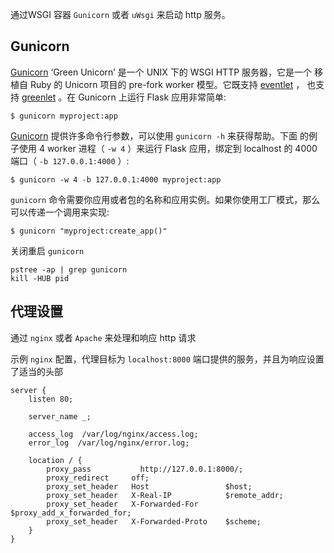通过WSGI 容器 `Gunicorn` 或者 `uWsgi` 来启动 http 服务。

## Gunicorn

[Gunicorn](https://gunicorn.org/) ‘Green Unicorn’ 是一个 UNIX 下的 WSGI HTTP 服务器，它是一个 移植自 Ruby 的 Unicorn 项目的 pre-fork worker 模型。它既支持 [eventlet](https://eventlet.net/) ， 也支持 [greenlet](https://greenlet.readthedocs.io/en/latest/) 。在 Gunicorn 上运行 Flask 应用非常简单:

```shell
$ gunicorn myproject:app
```

[Gunicorn](https://gunicorn.org/) 提供许多命令行参数，可以使用 `gunicorn -h` 来获得帮助。下面 的例子使用 4 worker 进程（ `-w 4` ）来运行 Flask 应用，绑定到 localhost 的 4000 端口（ `-b 127.0.0.1:4000` ）:

```shell
$ gunicorn -w 4 -b 127.0.0.1:4000 myproject:app
```

`gunicorn` 命令需要你应用或者包的名称和应用实例。如果你使用工厂模式，那么 可以传递一个调用来实现:

```shell
$ gunicorn "myproject:create_app()"
```

关闭重启 `gunicorn`

```shell
pstree -ap | grep gunicorn
kill -HUB pid
```

## 代理设置

通过 `nginx` 或者 `Apache` 来处理和响应 http 请求

示例 `nginx` 配置，代理目标为 `localhost:8000` 端口提供的服务，并且为响应设置了适当的头部

```nginx
server {
    listen 80;

    server_name _;

    access_log  /var/log/nginx/access.log;
    error_log  /var/log/nginx/error.log;

    location / {
        proxy_pass           http://127.0.0.1:8000/;
        proxy_redirect     off;
        proxy_set_header   Host                 $host;
        proxy_set_header   X-Real-IP            $remote_addr;
        proxy_set_header   X-Forwarded-For      $proxy_add_x_forwarded_for;
        proxy_set_header   X-Forwarded-Proto    $scheme;
    }
}
```


